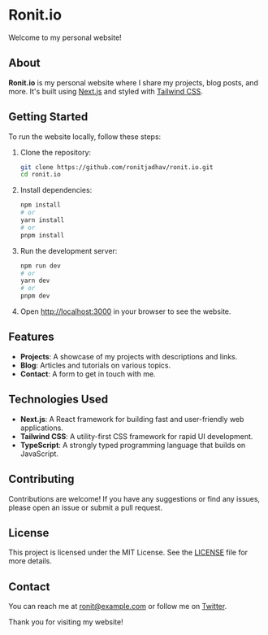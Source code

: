 # Ronit.io

Welcome to my personal website!

## About

**Ronit.io** is my personal website where I share my projects, blog posts, and more. It's built using [Next.js](https://nextjs.org) and styled with [Tailwind CSS](https://tailwindcss.com).

## Getting Started

To run the website locally, follow these steps:

1. Clone the repository:

   ```bash
   git clone https://github.com/ronitjadhav/ronit.io.git
   cd ronit.io
   ```

2. Install dependencies:

   ```bash
   npm install
   # or
   yarn install
   # or
   pnpm install
   ```

3. Run the development server:

   ```bash
   npm run dev
   # or
   yarn dev
   # or
   pnpm dev
   ```

4. Open [http://localhost:3000](http://localhost:3000) in your browser to see the website.

## Features

- **Projects**: A showcase of my projects with descriptions and links.
- **Blog**: Articles and tutorials on various topics.
- **Contact**: A form to get in touch with me.

## Technologies Used

- **Next.js**: A React framework for building fast and user-friendly web applications.
- **Tailwind CSS**: A utility-first CSS framework for rapid UI development.
- **TypeScript**: A strongly typed programming language that builds on JavaScript.

## Contributing

Contributions are welcome! If you have any suggestions or find any issues, please open an issue or submit a pull request.

## License

This project is licensed under the MIT License. See the [LICENSE](LICENSE) file for more details.

## Contact

You can reach me at [ronit@example.com](mailto:ronit@example.com) or follow me on [Twitter](https://twitter.com/ronitjadhav).

Thank you for visiting my website!
